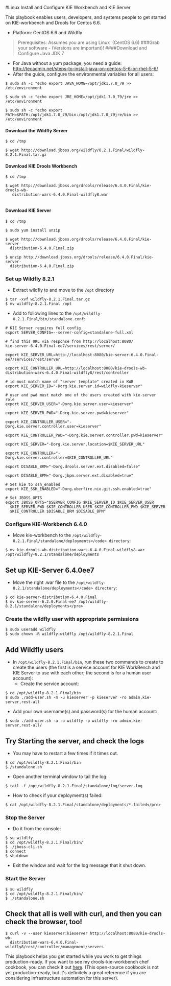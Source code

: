 #Linux Install and Configure KIE Workbench and KIE Server

This playbook enables users, developers, and systems people to get started on KIE-workbench and Drools for Centos 6.6.

* Platform: CentOS 6.6 and Wildfly

> Prerequisites: Assumes you are using Linux  (CentOS 6.6)
###Grab your software - (Versions are important)! 
####Download and Configure Java JDK 7

* For Java without a yum package, you need a guide: http://tecadmin.net/steps-to-install-java-on-centos-5-6-or-rhel-5-6/
* After the guide, configure the environmental variables for all users:
 
```
$ sudo sh -c "echo export JAVA_HOME=/opt/jdk1.7.0_79 >> /etc/environment

$ sudo sh -c "echo export JRE_HOME=/opt/jdk1.7.0_79/jre >> /etc/environment

$ sudo sh -c "echo export PATH=$PATH:/opt/jdk1.7.0_79/bin:/opt/jdk1.7.0_79jre/bin >> /etc/environment
```
#### Download the Wildfly Server
```
$ cd /tmp

$ wget http://download.jboss.org/wildfly/8.2.1.Final/wildfly-8.2.1.Final.tar.gz
```  
#### Download KIE Drools Workbench
```
$ cd /tmp

$ wget http://download.jboss.org/drools/release/6.4.0.Final/kie-drools-wb-
   distribution-wars-6.4.0.Final-wildfly8.war
   
```

#### Download KIE Server
```
$ cd /tmp

$ sudo yum install unzip

$ wget http://download.jboss.org/drools/release/6.4.0.Final/kie-server-
  distribution-6.4.0.Final.zip

$ unzip http://download.jboss.org/drools/release/6.4.0.Final/kie-server-
  distribution-6.4.0.Final.zip
```  

 ### Set up Wildfly 8.2.1
 
* Extract wildfly to and move to the `/opt` directory
```
$ tar -xvf wildfly-8.2.1.Final.tar.gz
$ mv wildfly-8.2.1.Final /opt
```
* Add to following lines to the `/opt/wildfly-8.2.1.Final/bin/standalone.conf`:

```
# KIE Server requires full config
export SERVER_CONFIG=--server-config=standalone-full.xml

# find this URL via response from http://localhost:8080/
kie-server-6.4.0.Final-ee7/services/rest/server/
 
export KIE_SERVER_URL=http://localhost:8080/kie-server-6.4.0.Final-ee7/services/rest/server

export KIE_CONTROLLER_URL=http://localhost:8080/kie-drools-wb-distribution-wars-6.4.0.Final-wildfly8/rest/controller

# id must match name of "server template" created in KWB
export KIE_SERVER_ID="-Dorg.kie.server.id=wildfly-kieserver"

# user and pwd must match one of the users created with kie-server role
export KIE_SERVER_USER="-Dorg.kie.server.user=kieserver"
 
export KIE_SERVER_PWD="-Dorg.kie.server.pwd=kieserver"

export KIE_CONTROLLER_USER="-Dorg.kie.server.controller.user=kieserver"

export KIE_CONTROLLER_PWD="-Dorg.kie.server.controller.pwd=kieserver"

export KIE_SERVER="-Dorg.kie.server.location=$KIE_SERVER_URL"

export KIE_CONTROLLER="-Dorg.kie.server.controller=$KIE_CONTROLLER_URL"

export DISABLE_BRM="-Dorg.drools.server.ext.disabled=false"

export DISABLE_BPM="-Dorg.jbpm.server.ext.disabled=true"

# Set kie to ssh_enabled
export KIE_SSH_ENABLED="-Dorg.uberfire.nio.git.ssh.enabled=true"

# Set JBOSS_OPTS 
export JBOSS_OPTS="$SERVER_CONFIG $KIE_SERVER_ID $KIE_SERVER_USER 
  $KIE_SERVER_PWD $KIE_CONTROLLER_USER $KIE_CONTROLLER_PWD $KIE_SERVER 
  $KIE_CONTROLLER $DISABLE_BRM $DISABLE_BPM"

```
### Configure KIE-Workbench 6.4.0

* Move kie-workbench to the `/opt/wildfly-8.2.1.Final/standalone/deployments</code> directory`:
```
$ mv kie-drools-wb-distribution-wars-6.4.0.Final-wildfly8.war /opt/wildfly-8.2.1/standalone/deployments
```
## Set up KIE-Server 6.4.0ee7

* Move the right .war file to the `/opt/wildfly-8.2.1/standalone/deployments</code> directory`:
```
$ cd kie-server-distribution-6.4.0.Final
$ mv kie-server-6.2.0.Final-ee7 /opt/wildfly-8.2.1/standalone/deployments</pre>
```
### Create the wildfly user with appropriate permissions</h2>
```
$ sudo useradd wildfly
$ sudo chown -R wildfly:wildfly /opt/wildfly-8.2.1.Final
```

## Add Wildfly users

* In `/opt/wildfly-8.2.1.Final/bin`, run these two commands to create to create the users (the first is a service account for KIE WorkBench and KIE Server to use with each other; the second is for a human user account):
  * Create the service account:
```
$ cd /opt/wildfly-8.2.1.Final/bin
$ sudo ./add-user.sh -m -u kieserver -p kieserver -ro admin,kie-server,rest-all
```
 * Add your own username(s) and password(s) for the human account:
```
$ sudo ./add-user.sh -a -u wildfly -p wildfly -ro admin,kie-server,rest-all/
```
## Try Starting the server, and check the logs

 * You may have to restart a few times if it times out.
``` 
$ cd /opt/wildfly-8.2.1.Final/bin
$./standalone.sh
```
* Open another terminal window to tail the log:
```
$ tail -f /opt/wildfly-8.2.1.Final/standalone/log/server.log
```
* How to check if your deployment(s) failed:
```
$ cat /opt/wildfly-8.2.1.Final/standalone/deployments/*.failed</pre>
```

### Stop the Server
* Do it from the console:
```
$ su wildlfy
$ cd /opt/wildfly-8.2.1.Final/bin/
$ ./jboss-cli.sh
$ connect
$ shutdown
```
* Exit the window and wait for the log message that it shut down.

### Start the Server
```
$ su wildfly
$ cd /opt/wildfly-8.2.1.Final/bin/
$ ./standalone.sh
```
## Check that all is well with curl, and then you can check the browser, too!
```
$ curl -v --user kieserver:kieserver http://localhost:8080/kie-drools-wb-
  distribution-wars-6.4.0.Final-wildfly8/rest/controller/management/servers
```  
This playbook helps you get started while you work to get things production-ready. If you want to see my drools-kie-workbench chef cookbook, you can check it out <a href="https://github.com/estelora/drools-kie-workbench">here</a>. (This open-source cookbook is not yet production-ready, but it's definitely a great reference if you are considering infrastructure automation for this server).
